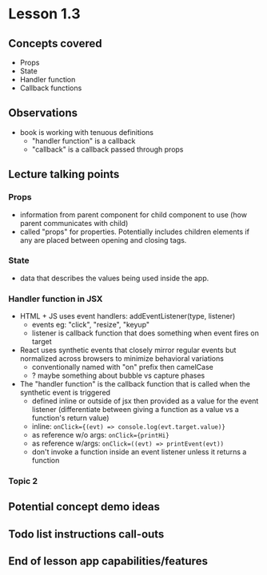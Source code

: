 # Lesson 1.3

## Concepts covered

- Props
- State
- Handler function
- Callback functions

## Observations

- book is working with tenuous definitions
  - "handler function" is a callback
  - "callback" is a callback passed through props

## Lecture talking points

### Props

- information from parent component for child component to use (how parent communicates with child)
- called "props" for properties. Potentially includes children elements if any are placed between opening and closing tags.

### State

- data that describes the values being used inside the app.

### Handler function in JSX

- HTML + JS uses event handlers: addEventListener(type, listener)
  - events eg: "click", "resize", "keyup"
  - listener is callback function that does something when event fires on target
- React uses synthetic events that closely mirror regular events but normalized across browsers to minimize behavioral variations
  - conventionally named with "on" prefix then camelCase
  - ? maybe something about bubble vs capture phases
- The "handler function" is the callback function that is called when the synthetic event is triggered
  - defined inline or outside of jsx then provided as a value for the event listener (differentiate between giving a function as a value vs a function's return value)
  - inline: `onClick={(evt) => console.log(evt.target.value)}`
  - as reference w/o args: `onClick={printHi}`
  - as reference w/args: `onClick=((evt) => printEvent(evt))`
  - don't invoke a function inside an event listener unless it returns a function

### Topic 2

## Potential concept demo ideas

## Todo list instructions call-outs

## End of lesson app capabilities/features
